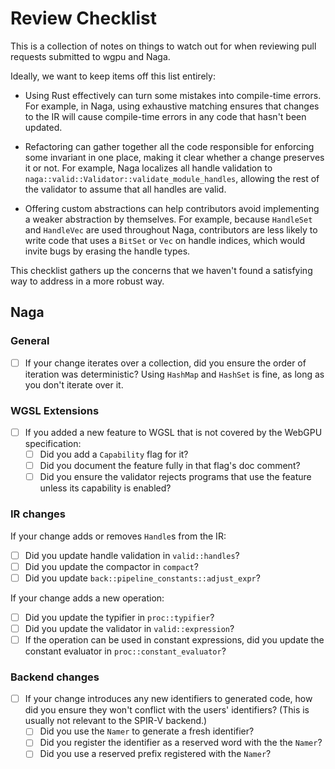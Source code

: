 # Review Checklist

This is a collection of notes on things to watch out for when
reviewing pull requests submitted to wgpu and Naga.

Ideally, we want to keep items off this list entirely:

- Using Rust effectively can turn some mistakes into compile-time
  errors. For example, in Naga, using exhaustive matching ensures that
  changes to the IR will cause compile-time errors in any code that
  hasn't been updated.

- Refactoring can gather together all the code responsible for
  enforcing some invariant in one place, making it clear whether a
  change preserves it or not. For example, Naga localizes all handle
  validation to `naga::valid::Validator::validate_module_handles`,
  allowing the rest of the validator to assume that all handles are
  valid.

- Offering custom abstractions can help contributors avoid
  implementing a weaker abstraction by themselves. For example,
  because `HandleSet` and `HandleVec` are used throughout Naga,
  contributors are less likely to write code that uses a `BitSet` or
  `Vec` on handle indices, which would invite bugs by erasing the
  handle types.

This checklist gathers up the concerns that we haven't found a
satisfying way to address in a more robust way.

## Naga

### General

- [ ] If your change iterates over a collection, did you ensure the
      order of iteration was deterministic? Using `HashMap` and
      `HashSet` is fine, as long as you don't iterate over it.

### WGSL Extensions

- [ ] If you added a new feature to WGSL that is not covered by the
      WebGPU specification:
  - [ ] Did you add a `Capability` flag for it?
  - [ ] Did you document the feature fully in that flag's doc comment?
  - [ ] Did you ensure the validator rejects programs that use the
        feature unless its capability is enabled?

### IR changes

If your change adds or removes `Handle`s from the IR:
- [ ] Did you update handle validation in `valid::handles`?
- [ ] Did you update the compactor in `compact`?
- [ ] Did you update `back::pipeline_constants::adjust_expr`?

If your change adds a new operation:
- [ ] Did you update the typifier in `proc::typifier`?
- [ ] Did you update the validator in `valid::expression`?
- [ ] If the operation can be used in constant expressions, did you
      update the constant evaluator in `proc::constant_evaluator`?

### Backend changes

- [ ] If your change introduces any new identifiers to generated code,
      how did you ensure they won't conflict with the users'
      identifiers? (This is usually not relevant to the SPIR-V
      backend.)
  - [ ] Did you use the `Namer` to generate a fresh identifier?
  - [ ] Did you register the identifier as a reserved word with the the `Namer`?
  - [ ] Did you use a reserved prefix registered with the `Namer`?
